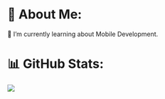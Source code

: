 # 💫 About Me:
🌱 I’m currently learning about Mobile Development.
# 📊 GitHub Stats:
![](https://github-readme-stats.vercel.app/api/top-langs/?username=GoodGuyzaxx&theme=material-palenight&hide_border=false&include_all_commits=true&count_private=false&layout=compact)

  <!-- Proudly created with GPRM ( https://gprm.itsvg.in ) -->
  
